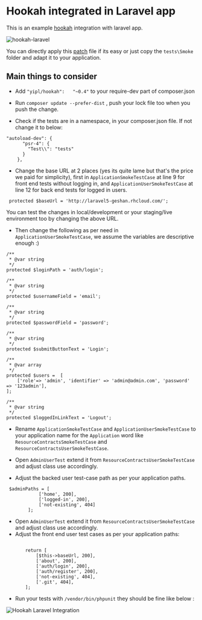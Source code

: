 # Hookah integrated in Laravel app

This is an example [hookah](https://github.com/younginnovations/hookah) integration with laravel app.

![hookah-laravel](https://cloud.githubusercontent.com/assets/170554/10563745/749d7196-75a7-11e5-826c-fd995315fcdf.jpg)

You can directly apply this [patch](https://patch-diff.githubusercontent.com/raw/younginnovations/hookah-laravel/pull/1.patch) 
file if its easy or just copy the `tests\Smoke` folder and adapt it to your application.

## Main things to consider

* Add `"yipl/hookah":	"~0.4"` to your require-dev part of composer.json

* Run `composer update --prefer-dist` , push your lock file too when you push the change.

* Check if the tests are in a namespace, in your composer.json file. If not change it to below:

```
"autoload-dev": {
	  "psr-4": {
		"Test\\": "tests"
	  }
	},
```

* Change the base URL at 2 places (yes its quite lame but that's the price we paid for simplicity), first in 
`ApplicationSmokeTestCase`  at line 9 for front end tests without logging in, and `ApplicationUserSmokeTestCase` at
line 12 for back end tests for logged in users.

```
 protected $baseUrl = 'http://laravel5-geshan.rhcloud.com/';
```
You can test the changes in local/development or your staging/live environment too by changing the above URL.

* Then change the following as per need in `ApplicationUserSmokeTestCase`, we assume the variables are descriptive enough :)

```
/**
 * @var string
 */
protected $loginPath = 'auth/login';

/**
 * @var string
 */
protected $usernameField = 'email';

/**
 * @var string
 */
protected $passwordField = 'password';

/**
 * @var string
 */
protected $submitButtonText = 'Login';

/**
 * @var array
 */
protected $users =  [
    ['role'=> 'admin', 'identifier' => 'admin@admin.com', 'password' => '123admin'],
];

/**
 * @var string
 */
protected $loggedInLinkText = 'Logout';

```

* Rename `ApplicationSmokeTestCase` and `ApplicationUserSmokeTestCase` to your application name for the `Application` word
like `ResourceContractsSmokeTestCase` and `ResourceContractsUserSmokeTestCase`.

* Open `AdminUserTest` extend it from `ResourceContractsUserSmokeTestCase` and adjust class use accordingly.
* Adjust the backed user test-case path as per your application paths.
```
 $adminPaths = [
            ['home', 200],
            ['logged-in', 200],
            ['not-existing', 404]
        ];
```
* Open `AdminUserTest` extend it from `ResourceContractsUserSmokeTestCase` and adjust class use accordingly.
* Adjust the front end user test cases as per your application paths:
 ```
 
        return [
            [$this->baseUrl, 200],
            ['about', 200],
            ['auth/login', 200],
            ['auth/register', 200],
            ['not-existing', 404],
            ['.git', 404],
        ];
```
* Run your tests with `/vendor/bin/phpunit` they should be fine like below :

![Hookah Laravel Integration](https://s3-ap-southeast-1.amazonaws.com/uploads-ap.hipchat.com/140261/1343070/kLcC18NyB54yWTO/hookah-laravel-5.png "Hookah Laravel Integration")
